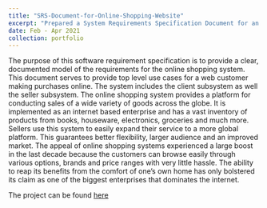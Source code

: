 ```yaml
---
title: "SRS-Document-for-Online-Shopping-Website"
excerpt: "Prepared a System Requirements Specification Document for an online shopping website.<br/><img src='/images/srs.png' width='400' height='600'>"
date: Feb - Apr 2021
collection: portfolio
---
```


 The purpose of this software requirement specification is to provide a clear, documented model of
 the requirements for the online shopping system. This document serves to provide top level use
 cases for a web customer making purchases online. The system includes the client subsystem as
 well the seller subsystem.
 The online shopping system provides a platform for conducting sales of a wide variety of goods
 across the globe. It is implemented as an internet based enterprise and has a vast inventory of
 products from books, houseware, electronics, groceries and much more.
 Sellers use this system to easily expand their service to a more global platform. This guarantees
 better flexibility, larger audience and an improved market.
 The appeal of online shopping systems experienced a large boost in the last decade because the
 customers can browse easily through various options, brands and price ranges with very little
 hassle. The ability to reap its benefits from the comfort of one’s own home has only bolstered its
 claim as one of the biggest enterprises that dominates the internet.

 The project can be found [here](https://github.com/mitravinda462/SRS-Document-for-Online-Shopping-Website)

